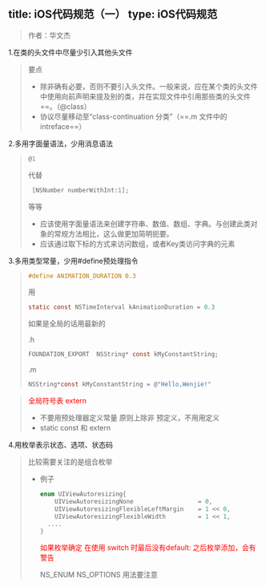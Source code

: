title: iOS代码规范（一）
type: iOS代码规范
---

> 作者：华文杰

1.在类的头文件中尽量少引入其他头文件

> 要点
> + 除非确有必要，否则不要引入头文件。一般来说，应在某个类的头文件中使用向前声明来提及别的类，并在实现文件中引用那些类的头文件==。（@class）
> + 协议尽量移动至“class-continuation 分类”（==.m 文件中的intreface==）

2.多用字面量语法，少用消息语法

> ```objective-c
> @1
> ```
>
>  代替
>
> ```objective-c
>  [NSNumber numberWithInt:1];
> ```
>
> 等等
>
> + 应该使用字面量语法来创建字符串、数值、数组、字典。与创建此类对象的常规方法相比，这么做更加简明扼要。
> + 应该通过取下标的方式来访问数组，或者Key类访问字典的元素

3.多用类型常量，少用#define预处理指令

>```objective-c
>#define ANIMATION_DURATION 0.3
>```
>
>用
>
>```objective-c
>static const NSTimeInterval kAnimationDuration = 0.3
>```
>
>如果是全局的话用最新的
>
>.h
>
>```objective-c
>FOUNDATION_EXPORT  NSString* const kMyConstantString;
>```
>
>.m
>
>```objective-c
>NSString*const kMyConstantString = @"Hello,Wenjie!"
>```

><font color=red>全局符号表 extern</font>
>
>+ 不要用预处理器定义常量 原则上除非 预定义，不用用定义
>+ static const  和 extern

4.用枚举表示状态、选项、状态码

> 比较需要关注的是组合枚举
>
> + 例子
>
>   ```objective-c
>   enum UIViewAutoresizing{
>     	UIViewAutoresizingNone 					= 0,
>      	UIViewAutoresizingFlexibleLeftMargin 	= 1 << 0,
>     	UIViewAutoresizingFlexibleWidth      	= 1 << 1,
>     ....
>   }
>   ```
>
>   <font color=red>如果枚举确定 在使用 switch 时最后没有default: 之后枚举添加，会有警告</font>
>
>   NS_ENUM  NS_OPTIONS 用法要注意
